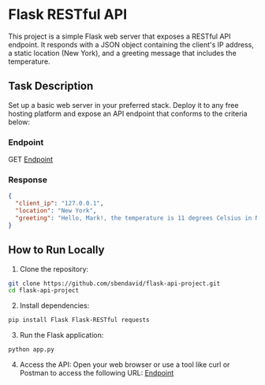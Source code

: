 # Flask RESTful API

This project is a simple Flask web server that exposes a RESTful API endpoint. It responds with a JSON object containing the client's IP address, a static location (New York), and a greeting message that includes the temperature.

## Task Description

Set up a basic web server in your preferred stack. Deploy it to any free hosting platform and expose an API endpoint that conforms to the criteria below:

### Endpoint

GET [Endpoint](https://flask-api-project-seven.vercel.app/api/hello?visitor_name=Mark)

### Response

```json
{
  "client_ip": "127.0.0.1",
  "location": "New York",
  "greeting": "Hello, Mark!, the temperature is 11 degrees Celsius in New York"
}
```

## How to Run Locally

1. Clone the repository:

```bash
git clone https://github.com/sbendavid/flask-api-project.git
cd flask-api-project
```

2. Install dependencies:

```bash
pip install Flask Flask-RESTful requests
```

3. Run the Flask application:

```bash
python app.py
```

4. Access the API:
   Open your web browser or use a tool like curl or Postman to access the following URL:
   [Endpoint](https://flask-api-project-seven.vercel.app/api/hello?visitor_name=Mark)
